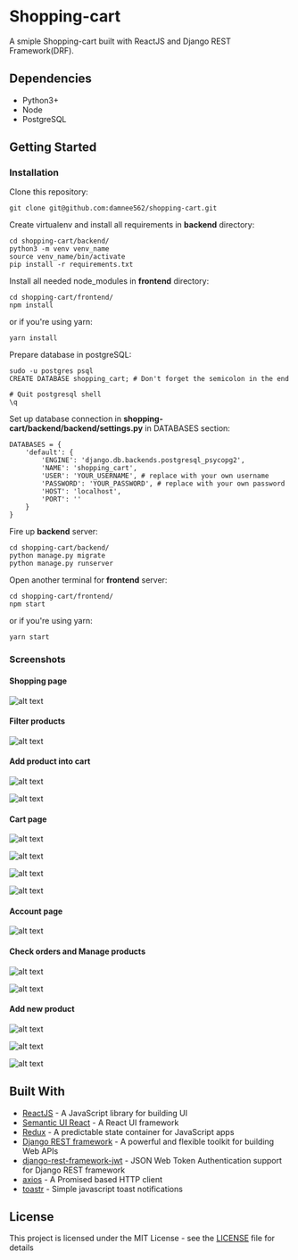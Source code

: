 # Shopping-cart
A smiple Shopping-cart built with ReactJS and Django REST Framework(DRF).

## Dependencies
* Python3+
* Node
* PostgreSQL

## Getting Started
### Installation
Clone this repository:

    git clone git@github.com:damnee562/shopping-cart.git

Create virtualenv and install all requirements in **backend** directory:

    cd shopping-cart/backend/
    python3 -m venv venv_name
    source venv_name/bin/activate
    pip install -r requirements.txt

Install all needed node_modules in **frontend** directory:

    cd shopping-cart/frontend/
    npm install

or if you're using yarn:

    yarn install

Prepare database in postgreSQL:

    sudo -u postgres psql
    CREATE DATABASE shopping_cart; # Don't forget the semicolon in the end

    # Quit postgresql shell
    \q

Set up database connection in **shopping-cart/backend/backend/settings.py** in DATABASES section:

    DATABASES = {
        'default': {
            'ENGINE': 'django.db.backends.postgresql_psycopg2',
            'NAME': 'shopping_cart',
            'USER': 'YOUR_USERNAME', # replace with your own username
            'PASSWORD': 'YOUR_PASSWORD', # replace with your own password
            'HOST': 'localhost',
            'PORT': ''
        }
    }

Fire up **backend** server:

    cd shopping-cart/backend/
    python manage.py migrate
    python manage.py runserver

Open another terminal for **frontend** server:

    cd shopping-cart/frontend/
    npm start

or if you're using yarn:

    yarn start

### Screenshots
#### Shopping page
![alt text](https://imgur.com/3jbeIvA.png "Shopping page")

#### Filter products
![alt text](https://imgur.com/QWcVVOo.png "Filter product")

#### Add product into cart
![alt text](https://imgur.com/iHzLPWF.png "Product details")

![alt text](https://imgur.com/eLJKntt.png "Add product into cart")

#### Cart page
![alt text](https://imgur.com/TwbT2So.png "Cart page")

![alt text](https://imgur.com/6UNwzmT.png "Shipping options")

![alt text](https://imgur.com/aBbqQok.png "Billing options")

![alt text](https://imgur.com/vMcWXbZ.png "Confirm order")

#### Account page
![alt text](https://imgur.com/iXTg2Wv.png "Account page")

#### Check orders and Manage products
![alt text](https://imgur.com/5nIUe94.png "Check orders")

![alt text](https://imgur.com/VQOiYHs.png "Manage products")

#### Add new product
![alt text](https://imgur.com/t3raRHl.png "Add new product")

![alt text](https://imgur.com/mdZECZF.png "Add new product")

![alt text](https://imgur.com/lg6Jx2M.png "New product")

## Built With
* [ReactJS](https://facebook.github.io/react/) - A JavaScript library for building UI
* [Semantic UI React](https://react.semantic-ui.com/introduction) - A React UI framework
* [Redux](https://redux.js.org/) - A predictable state container for JavaScript apps
* [Django REST framework](http://www.django-rest-framework.org/) - A powerful and flexible toolkit for building Web APIs
* [django-rest-framework-jwt](http://getblimp.github.io/django-rest-framework-jwt/) - JSON Web Token Authentication support for Django REST framework
* [axios](https://github.com/mzabriskie/axios) - A Promised based HTTP client
* [toastr](https://github.com/CodeSeven/toastr) - Simple javascript toast notifications

## License
This project is licensed under the MIT License - see the [LICENSE](LICENSE) file for details
